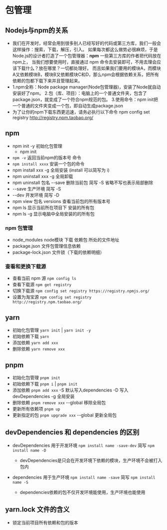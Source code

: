 # 包管理

## Nodejs与npm的关系

- 我们在开发时，经常会用到很多别人已经写好的代码或第三方库，我们一般会这样操作：搜索，下载，解压，引入。
  如果每次都这么做势必很麻烦，于是Node.js的设计者打造了一个包管理器：**npm** 一些第三方库的作者把代码放在npm上，
  当我们想要使用时，直接通过 npm 命令去安装即可，不用去理会应该下载什么？放在哪里？一切都处理好。
  而且如果我们要用的模块A，而模块A又依赖模块B，模块B又依赖模块C和D，那么npm会根据依赖关系，把所有依赖的包都下载下来并且管理起来。
- 1.npm全称：Node package manager(Node包管理器)，安装了Node就自动安装好了npm。
  2.包（库、项目）：电脑上的一个普通文件夹，包含了package.json，就变成了一个符合npm规范的包。
  3.使用命令：npm init把一个普通的文件夹变成一个包，即自动生成package.json
- 为了让你的npm下载东西更迅速，请务必执行以下命令 npm config set registry <http://registry.npm.taobao.org/>

## npm

- npm init -y 初始化包管理
  - npm init
- `npm -v`   返回当前npm的版本号   命令
- `npm install xxxx`  安装一个包的命令
- npm  install    xxx -g  全局安装  (install 可以简写为 i)
- npm  uninstall  xxx -g  全局卸载
- npm  uninstall 包名 --save   删除当前包 简写 -S 省略不写也表示局部删除
- --save 生产环境 简写 -S
- --dev 开发环境  简写 -D
- npm view  包名 versions  查看当前包的所有版本号
- npm ls 显示当前所在项目下 安装的所有包
- npm ls -g 显示电脑中全局安装的的所有包

### npm  包管理

- node_modules         node模块 下载 依赖包 所处的文件地址
- package.json         文件包管理信息依赖
- package-lock.json    文件锁（下载的依赖明细）

### 查看和更换下载源

- 查看当前 npm 源 `npm config ls`
- 查看下载源 `npm get registry`
- 切换下载源 `npm config set registry https://registry.npmjs.org/`
- 设置为淘宝源 `npm config set registry http://registry.npm.taobao.org/`

## yarn

- 初始化包管理  `yarn init` | `yarn init -y`
- 初始依赖下载     `yarn`
- 添加依赖     `yarn add xxx`
- 删除依赖     `yarn remove xxx`

## pnpm

- 初始化包管理  `pnpm init`
- 初始依赖下载  `pnpm i` | `pnpm init`
- 添加依赖     `pnpm add xxx`     -S  默认写入dependencies  -D 写入devDependencies  -g 全局安装
- 删除依赖     `pnpm remove xxx`  --global 移除全局包
- 更新所有依赖项 `pnpm up`
- 更新指定的包  `pnpm upgrade xxx`  --global 更新全局包

## devDependencies 和 dependencies 的区别

- devDependencies 用于开发环境  `npm install name -save-dev` 简写 `npm install name -D`
  - devDependencies是只会在开发环境下依赖的模块，生产环境不会被打入包内

- dependencies 用于生产环境     `npm install name -save` 简写 `npm install name -S`
  - dependencies依赖的包不仅开发环境能使用，生产环境也能使用

## yarn.lock 文件的含义

- 锁定当前项目所有依赖和包的版本
